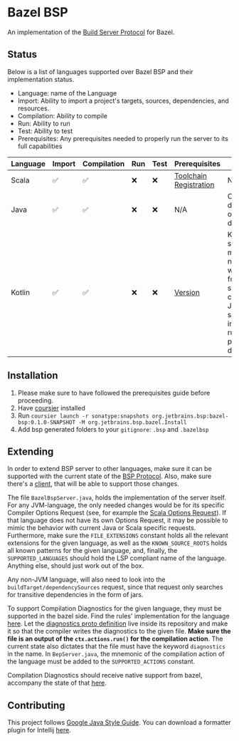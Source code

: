 # Bazel BSP
An implementation of the [Build Server Protocol](https://github.com/build-server-protocol/build-server-protocol) for Bazel.

## Status
Below is a list of languages supported over Bazel BSP and their implementation status.
- Language: name of the Language
- Import: Ability to import a project's targets, sources, dependencies, and resources.
- Compilation: Ability to compile
- Run: Ability to run
- Test: Ability to test
- Prerequisites: Any prerequisites needed to properly run the server to its full capabilities 

| Language | Import | Compilation | Run | Test | Prerequisites | Notes |
| - | - | - | - | - | - | - |
| Scala | ✅ | ✅ | ❌ | ❌ | [Toolchain Registration](docs/scala.md) | N/A |
| Java | ✅ | ✅ | ❌ | ❌ | N/A | Compilation does not offer diagnostics |
| Kotlin | ✅ | ✅ | ❌ | ❌ | [Version](docs/kotlin.md) | KotlinJS support is minimal and not advised without further setting changes. Java source files in a kotlin rule will not possess diagnostics. |

## Installation
1. Please make sure to have followed the prerequisites guide before proceeding.
2. Have [coursier](https://get-coursier.io/docs/cli-installation) installed
3. Run
`coursier launch -r sonatype:snapshots org.jetbrains.bsp:bazel-bsp:0.1.0-SNAPSHOT -M org.jetbrains.bsp.bazel.Install`
4. Add bsp generated folders to your `gitignore`: `.bsp` and `.bazelbsp`

## Extending
In order to extend BSP server to other languages, make sure it can be supported with the current state of the  [BSP Protocol](https://github.com/build-server-protocol/build-server-protocol/tree/master/docs). Also, make sure there's a [client](https://build-server-protocol.github.io/docs/implementations.html#build-clients), that will be able to support those changes.

The file `BazelBspServer.java`, holds the implementation of the server itself. For any JVM-language, the only needed changes would be for its specific Compiler Options Request (see, for example the [Scala Options Request](https://github.com/build-server-protocol/build-server-protocol/blob/master/docs/extensions/scala.md#scalac-options-request)). If that language does not have its own Options Request, it may be possible to mimic the behavior with current Java or Scala specific requests. Furthermore, make sure the `FILE_EXTENSIONS` constant holds all the relevant extensions for the given language, as well as the `KNOWN_SOURCE_ROOTS` holds all known patterns for the given language, and, finally, the `SUPPORTED_LANGUAGES` should hold the LSP compliant name of the language. Anything else, should just work out of the box.

Any non-JVM language, will also need to look into the `buildTarget/dependencySources` request, since that request only searches for transitive dependencies in the form of jars.

To support Compilation Diagnostics for the given language, they must be supported in the bazel side. Find the rules' implementation for the language [here](https://github.com/bazelbuild/). Let the [diagnostics proto definition](https://github.com/bazelbuild/rules_scala/blob/master/src/protobuf/io/bazel/rules_scala/diagnostics.proto) live inside its repository and make it so that the compiler writes the diagnostics to the given file. **Make sure the file is an output of the `ctx.actions.run()` for the compilation action**. The current state also dictates that the file must have the keyword `diagnostics` in the name. In `BepServer.java`, the mnemonic of the compilation action of the language must be added to the `SUPPORTED_ACTIONS` constant. 

Compilation Diagnostics should receive native support from bazel, accompany the state of that [here](https://github.com/bazelbuild/bazel/pull/11766).

## Contributing
This project follows [Google Java Style Guide](https://google.github.io/styleguide/javaguide.html). You can download a formatter plugin for Intellij [here](https://plugins.jetbrains.com/plugin/8527-google-java-format).
